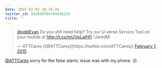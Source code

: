 ```yaml
---
date: 2015-02-01 18:24:34
twitter_id: 562028764704436224
title: ''
---
```


<blockquote class="twitter-tweet"><p lang="en" dir="ltr"><a href="https://twitter.com/oddEvan?ref_src=twsrc%5Etfw">@oddEvan</a> Do you still need help? Try our U-verse Service Tool on your mobile at <a href="http://t.co/mUVpLalHl1">http://t.co/mUVpLalHl1</a>.^JaredM</p>&mdash; ATTCares ([@ATTCares](https://twitter.com/ATTCares)) <a href="https://twitter.com/ATTCares/status/562025209075871745?ref_src=twsrc%5Etfw">February 1, 2015</a></blockquote>
<script async src="https://platform.twitter.com/widgets.js" charset="utf-8"></script>

[@ATTCares](https://twitter.com/ATTCares) sorry for the false alarm; issue was with my phone. 😕
